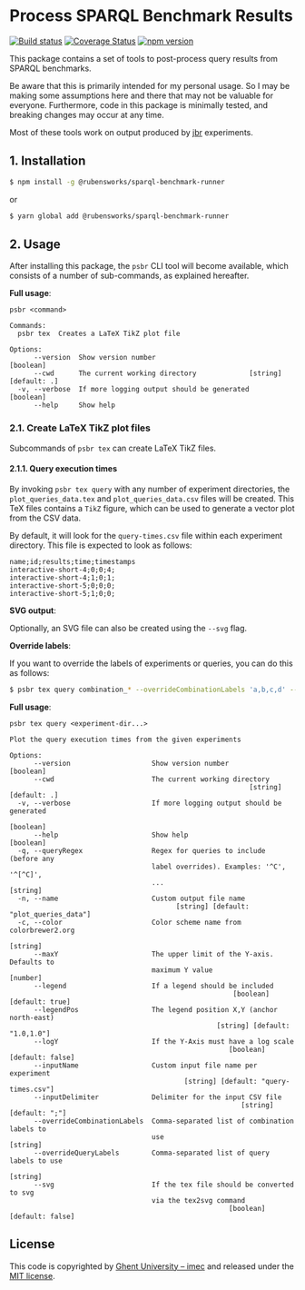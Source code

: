 # Process SPARQL Benchmark Results

[![Build status](https://github.com/rubensworks/process-sparql-benchmark-results.js/workflows/CI/badge.svg)](https://github.com/rubensworks/process-sparql-benchmark-results.js/actions?query=workflow%3ACI)
[![Coverage Status](https://coveralls.io/repos/github/rubensworks/process-sparql-benchmark-results.js/badge.svg?branch=master)](https://coveralls.io/github/rubensworks/process-sparql-benchmark-results.js?branch=master)
[![npm version](https://badge.fury.io/js/@rubensworks/sparql-benchmark-runner.svg)](https://www.npmjs.com/package/@rubensworks/sparql-benchmark-runner)

This package contains a set of tools to post-process query results from SPARQL benchmarks.

Be aware that this is primarily intended for my personal usage.
So I may be making some assumptions here and there that may not be valuable for everyone.
Furthermore, code in this package is minimally tested, and breaking changes may occur at any time.

Most of these tools work on output produced by [jbr](https://github.com/rubensworks/jbr.js) experiments.

## 1. Installation

```bash
$ npm install -g @rubensworks/sparql-benchmark-runner
```

or 

```bash
$ yarn global add @rubensworks/sparql-benchmark-runner
```

## 2. Usage

After installing this package, the `psbr` CLI tool will become available,
which consists of a number of sub-commands,
as explained hereafter.

**Full usage**:
```text
psbr <command>

Commands:
  psbr tex  Creates a LaTeX TikZ plot file

Options:
      --version  Show version number                                   [boolean]
      --cwd      The current working directory             [string] [default: .]
  -v, --verbose  If more logging output should be generated            [boolean]
      --help     Show help
```

### 2.1. Create LaTeX TikZ plot files

Subcommands of `psbr tex` can create LaTeX TikZ files.

#### 2.1.1. Query execution times

By invoking `psbr tex query` with any number of experiment directories,
the `plot_queries_data.tex` and `plot_queries_data.csv` files will be created.
This TeX files contains a `TikZ` figure, which can be used to generate a vector plot from the CSV data.

By default, it will look for the `query-times.csv` file within each experiment directory.
This file is expected to look as follows:
```text
name;id;results;time;timestamps
interactive-short-4;0;0;4;
interactive-short-4;1;0;1;
interactive-short-5;0;0;0;
interactive-short-5;1;0;0;
```

**SVG output**:

Optionally, an SVG file can also be created using the `--svg` flag.

**Override labels**:

If you want to override the labels of experiments or queries, you can do this as follows:
```bash
$ psbr tex query combination_* --overrideCombinationLabels 'a,b,c,d' --overrideQueryLabels 'Q1,Q2'
```

**Full usage**:
```text
psbr tex query <experiment-dir...>

Plot the query execution times from the given experiments

Options:
      --version                    Show version number                 [boolean]
      --cwd                        The current working directory
                                                           [string] [default: .]
  -v, --verbose                    If more logging output should be generated
                                                                       [boolean]
      --help                       Show help                           [boolean]
  -q, --queryRegex                 Regex for queries to include (before any
                                   label overrides). Examples: '^C', '^[^C]',
                                   ...                                  [string]
  -n, --name                       Custom output file name
                                         [string] [default: "plot_queries_data"]
  -c, --color                      Color scheme name from colorbrewer2.org
                                                                        [string]
      --maxY                       The upper limit of the Y-axis. Defaults to
                                   maximum Y value                      [number]
      --legend                     If a legend should be included
                                                       [boolean] [default: true]
      --legendPos                  The legend position X,Y (anchor north-east)
                                                   [string] [default: "1.0,1.0"]
      --logY                       If the Y-Axis must have a log scale
                                                      [boolean] [default: false]
      --inputName                  Custom input file name per experiment
                                           [string] [default: "query-times.csv"]
      --inputDelimiter             Delimiter for the input CSV file
                                                         [string] [default: ";"]
      --overrideCombinationLabels  Comma-separated list of combination labels to
                                   use                                  [string]
      --overrideQueryLabels        Comma-separated list of query labels to use
                                                                        [string]
      --svg                        If the tex file should be converted to svg
                                   via the tex2svg command
                                                      [boolean] [default: false]
```

## License
This code is copyrighted by [Ghent University – imec](http://idlab.ugent.be/)
and released under the [MIT license](http://opensource.org/licenses/MIT).
